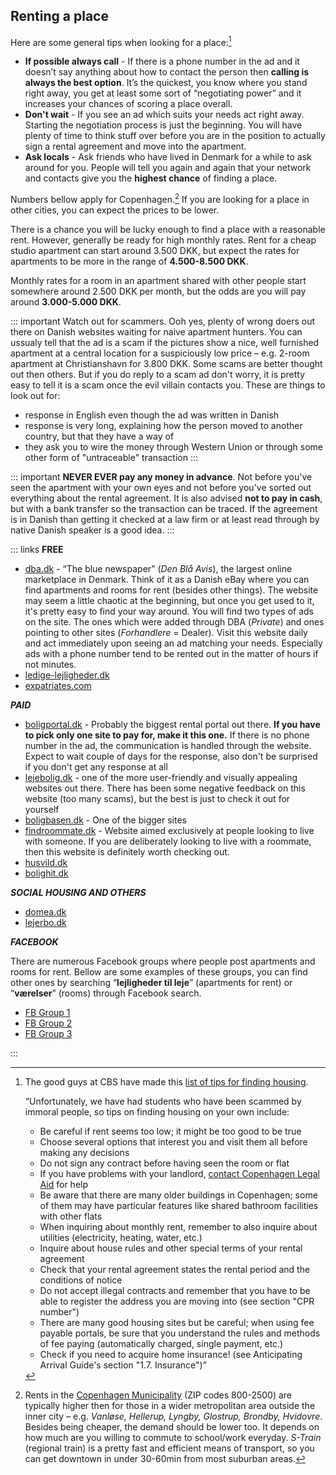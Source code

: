## Renting a place

Here are some general tips when looking for a place:[^cbs-tips]

- **If possible always call** - If there is a phone number in the ad and it doesn’t say anything about how to contact the person then **calling is always the best option**. It’s the quickest, you know where you stand right away, you get at least some sort of “negotiating power” and it increases your chances of scoring a place overall.
- **Don't wait** - If you see an ad which suits your needs act right away. Starting the negotiation process is just the beginning. You will have plenty of time to think stuff over before you are in the position to actually sign a rental agreement and move into the apartment.
- **Ask locals** - Ask friends who have lived in Denmark for a while to ask around for you. People will tell you again and again that your network and contacts give you the **highest chance** of finding a place.

Numbers bellow apply for Copenhagen.[^cph-area] If you are looking for a place in other cities, you can expect the prices to be lower.

There is a chance you will be lucky enough to find a place with a reasonable rent. However, generally be ready for high monthly rates. Rent for a cheap studio apartment can start around 3.500 DKK, but expect the rates for apartments to be more in the range of **4.500-8.500 DKK**.

Monthly rates for a room in an apartment shared with other people start somewhere around 2.500 DKK per month, but the odds are you will pay around **3.000-5.000 DKK**.

::: important
Watch out for scammers. Ooh yes, plenty of wrong doers out there on Danish websites waiting for naive apartment hunters. You can ussualy tell that the ad is a scam if the pictures show a nice, well furnished apartment at a central location for a suspiciously low price – e.g. 2-room apartment at Christianshavn for 3.800 DKK. Some scams are better thought out then others. But if you do reply to a scam ad don't worry, it is pretty easy to tell it is a scam once the evil villain contacts you. These are things to look out for:

- response in English even though the ad was written in Danish
- response is very long, explaining how the person moved to another country, but that they have a way of
- they ask you to wire the money through Western Union or through some other form of "untraceable" transaction
:::

::: important
**NEVER EVER pay any money in advance**. Not before you've seen the apartment with your own eyes and not before you've sorted out everything about the rental agreement. It is also advised <b>not to pay in cash</b>, but with a bank transfer so the transaction can be traced. If the agreement is in Danish than getting it checked at a law firm or at least read through by native Danish speaker is a good idea.
:::

::: links
**FREE**
- [dba.dk](http://www.dba.dk/) - “The blue newspaper” (*Den Blå Avis*), the largest online marketplace in Denmark. Think of it as a Danish eBay where you can find apartments and rooms for rent (besides other things). The website may seem a little chaotic at the beginning, but once you get used to it, it's pretty easy to find your way around. You will find two types of ads on the site. The ones which were added through DBA (<em>Private</em>) and ones pointing to other sites (<em>Forhandlere</em> = Dealer). Visit this website daily and act immediately upon seeing an ad matching your needs. Especially ads with a phone number tend to be rented out in the matter of hours if not minutes.</li>
- [ledige-lejligheder.dk](http://www.ledige-lejligheder.dk/)
- [expatriates.com](http://www.expatriates.com/classifieds/cop/housingavailable/)

***PAID***
- [boligportal.dk](http://www.boligportal.dk/) - Probably the biggest rental portal out there. <b>If you have to pick only one site to pay for, make it this one.</b> If there is no phone number in the ad, the communication is handled through the website. Expect to wait couple of days for the response, also don't be surprised if you don't get any response at all
- [lejebolig.dk](http://www.lejebolig.dk/) - one of the more user-friendly and visually appealing websites out there. There has been some negative feedback on this website (too many scams), but the best is just to check it out for yourself
- [boligbasen.dk](http://boligbasen.dk/) - One of the bigger sites
- [findroommate.dk](http://findroommate.dk/) - Website aimed exclusively at people looking to live with someone. If you are deliberately looking to live with a roommate, then this website is definitely worth checking out.
- [husvild.dk](http://www.husvild.dk/)
- [bolighit.dk](http://www.bolighit.dk/)

***SOCIAL HOUSING AND OTHERS***
- [domea.dk](http://www.domea.dk/)
- [lejerbo.dk](http://www.lejerbo.dk/)

***FACEBOOK***

There are numerous Facebook groups where people post apartments and rooms for rent. Bellow are some examples of these groups, you can find other ones by searching “**lejligheder til leje**” (apartments for rent) or “**værelser**” (rooms) through Facebook search.

- [FB Group 1](https://www.facebook.com/groups/129814197076735/)
- [FB Group 2](https://www.facebook.com/groups/132164600257911/)
- [FB Group 3](https://www.facbook.com/groups/176497120740/)

:::

[^cbs-tips]: The good guys at CBS have made this [list of tips for finding housing](http://www.cbs.dk/en/international-opportunities/international-students/guides-international-students-cbs).

	“Unfortunately, we have had students who have been scammed by immoral people, so tips on finding housing on your own include:
	- Be careful if rent seems too low; it might be too good to be true
	- Choose several options that interest you and visit them all before making any decisions
	- Do not sign any contract before having seen the room or flat
	- If you have problems with your landlord, [contact Copenhagen Legal Aid](http://www.retshjaelpen.dk/eng/) for help
	- Be aware that there are many older buildings in Copenhagen; some of them may have particular features like shared bathroom facilities with other flats
	- When inquiring about monthly rent, remember to also inquire about utilities (electricity, heating, water, etc.)
	- Inquire about house rules and other special terms of your rental agreement
	- Check that your rental agreement states the rental period and the conditions of notice
	- Do not accept illegal contracts and remember that you have to be able to register the address you are moving into (see section "CPR number")
	- There are many good housing sites but be careful; when using fee payable portals, be sure that you understand the rules and methods of fee paying (automatically charged, single payment, etc.)
	- Check if you need to acquire home insurance! (see Anticipating Arrival Guide's section "1.7. Insurance")”

[^cph-area]: Rents in the [Copenhagen Municipality](http://en.wikipedia.org/wiki/Copenhagen_Municipality) (ZIP codes 800-2500) are typically higher then for those in a wider metropolitan area outside the inner city – e.g. *Vanløse, Hellerup, Lyngby, Glostrup, Brondby, Hvidovre*. Besides being cheaper, the demand should be lower too. It depends on how much are you willing to commute to school/work everyday. *S-Train* (regional train) is a pretty fast and efficient means of transport, so you can get downtown in under 30-60min from most suburban areas.
